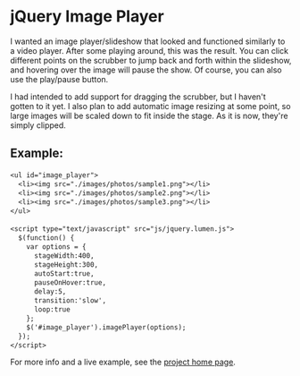 jQuery Image Player
===================

I wanted an image player/slideshow that looked and functioned similarly to a video player. After some playing around, this was the result. You can click different points on the scrubber to jump back and forth within the slideshow, and hovering over the image will pause the show. Of course, you can also use the play/pause button.

I had intended to add support for dragging the scrubber, but I haven't gotten to it yet. I also plan to add automatic image resizing at some point, so large images will be scaled down to fit inside the stage. As it is now, they're simply clipped.

Example:
--------

    <ul id="image_player">
      <li><img src="./images/photos/sample1.png"></li>
      <li><img src="./images/photos/sample2.png"></li>
      <li><img src="./images/photos/sample3.png"></li>
    </ul>
    
    <script type="text/javascript" src="js/jquery.lumen.js">
      $(function() {
        var options = {
          stageWidth:400,
          stageHeight:300,
          autoStart:true,
          pauseOnHover:true,
          delay:5,
          transition:'slow',
          loop:true
        };
        $('#image_player').imagePlayer(options);
      });
    </script>

For more info and a live example, see the [project home page](http://kellishaver.com/projects/player).
